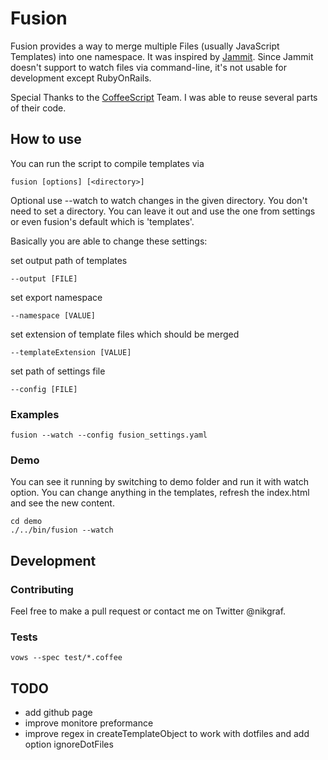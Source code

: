 # Fusion

Fusion provides a way to merge multiple Files (usually JavaScript Templates) into one namespace. It was inspired by [Jammit](http://documentcloud.github.com/jammit/). Since Jammit doesn't support to watch files via command-line, it's not usable for development except RubyOnRails.

Special Thanks to the [CoffeeScript](http://jashkenas.github.com/coffee-script/) Team. I was able to reuse several parts of their code.

## How to use

You can run the script to compile templates via

    fusion [options] [<directory>]

Optional use --watch to watch changes in the given directory.
You don't need to set a directory. You can leave it out and use
the one from settings or even fusion's default which is 'templates'.

Basically you are able to change these settings:

set output path of templates

    --output [FILE]

set export namespace

    --namespace [VALUE]

set extension of template files which should be merged

    --templateExtension [VALUE]

set path of settings file

    --config [FILE]

### Examples

    fusion --watch --config fusion_settings.yaml

### Demo

You can see it running by switching to demo folder and run it with watch option.
You can change anything in the templates, refresh the index.html and see the new content.

    cd demo
    ./../bin/fusion --watch

## Development

### Contributing

Feel free to make a pull request or contact me on Twitter @nikgraf.

### Tests

    vows --spec test/*.coffee

## TODO

* add github page
* improve monitore preformance
* improve regex in createTemplateObject to work with dotfiles and add option ignoreDotFiles
